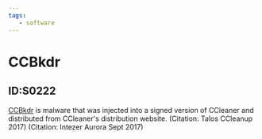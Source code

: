 ```yaml
---
tags:
   - software
---
```

# CCBkdr
## ID:S0222
[CCBkdr](software/S0222) is malware that was injected into a signed version of CCleaner and distributed from CCleaner's distribution website. (Citation: Talos CCleanup 2017) (Citation: Intezer Aurora Sept 2017)
